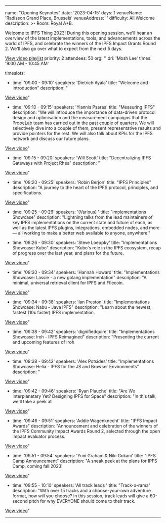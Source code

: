 ---

name: "Opening Keynotes"
date: '2023-04-15'
days: 1
venueName: 'Radisson Grand Place, Brussels'
venueAddress: ''
difficulty: All Welcome
description: >-
  Room: Royal A+B.
  
  Welcome to IPFS Thing 2023! During this opening session, we'll hear an overview of the latest implementations, tools, and advancements across the world of IPFS, and celebrate the winners of the IPFS Impact Grants Round 2. We'll also go over what to expect from the next 5 days.  
  
  [View video playlist](https://youtube.com/playlist?list=PLuhRWgmPaHtRnO5G2EF0RxYebcQzLDf5F)
priority: 2
attendees: 50
org: ''
dri: 'Mosh Lee'
times: '9:00 AM - 10:45 AM'

timeslots:
  - time: '09:00 - 09:10'
    speakers: 'Dietrich Ayala'
    title: "Welcome and Introduction"
    description: "

[View video](https://youtu.be/G2hlQqvjE-Y)"

  - time: '09:10 - 09:15'
    speakers: 'Yiannis Psaras'
    title: "Measuring IPFS"
    description: "We will introduce the importance of data-driven protocol design and optimisation and the measurement campaigns that the ProbeLab team has carried out in the past couple of quarters. We will selectively dive into a couple of them, present representative results and provide pointers for the rest. We will also talk about KPIs for the IPFS network and discuss our future plans.

[View video](https://youtu.be/nvQ18xUua20)"

  - time: '09:15 - 09:20'
    speakers: 'Will Scott'
    title: "Decentralizing IPFS Gateways with Project Rhea"
    description: "

[View video](https://youtu.be/0eJd2aqqSy8)"

  - time: '09:20 - 09:25'
    speakers: 'Robin Berjon'
    title: "IPFS Principles"
    description: "A journey to the heart of the IPFS protocol, principles, and specifications.

[View video](https://youtu.be/FI-2SNxz1Gk)"

  - time: '09:25 - 09:26'
    speakers: '(Various) '
    title: "Implementations Showcase"
    description: "Lightning talks from the lead maintainers of key IPFS implementations on the current state and future of each, as well as the latest IPFS plugins, integrations, embedded nodes, and more — all working to make a better web available to anyone, anywhere."

  - time: '09:26 - 09:30'
    speakers: 'Steve Loeppky'
    title: "Implementations Showcase: Kubo"
    description: "Kubo's role in the IPFS ecosystem, recap of progress over the last year, and plans for the future.

[View video](https://youtu.be/vuXi9pT_Zdk)"

  - time: '09:30 - 09:34'
    speakers: 'Hannah Howard'
    title: "Implementations Showcase: Lassie - a new golang implementation"
    description: "A minimal, universal retrieval client for IPFS and FIlecoin.

[View video](https://youtu.be/k6J6nZQCVRU)"

  - time: '09:34 - 09:38'
    speakers: 'Ian Preston'
    title: "Implementations Showcase: Nabu - Java IPFS"
    description: "Learn about the newest, fastest (10x faster) IPFS implementation. 

[View video](https://youtu.be/TzCxmxmW4jQ)"

  - time: '09:38 - 09:42'
    speakers: 'dignifiedquire'
    title: "Implementations Showcase: Iroh - IPFS Reimagined"
    description: "Presenting the current and upcoming features of Iroh.

[View video](https://youtu.be/I5fIIXqMDjg)"

  - time: '09:38 - 09:42'
    speakers: 'Alex Potsides'
    title: "Implementations Showcase: Helia - IPFS for the JS and Browser Environments"
    description: "

[View video](https://youtu.be/mqpMR7bbkgg)"

  - time: '09:42 - 09:46'
    speakers: 'Ryan Plauche'
    title: "Are We Interplanetary Yet? Designing IPFS for Space"
    description: "In this talk, we'll take a peek at

[View video](https://youtu.be/v1W66lYBJB0)"

  - time: '09:46 - 09:51'
    speakers: 'Addie Wagenknecht'
    title: "IPFS Impact Awards"
    description: "Announcement and celebration of the winners of the IPFS Community Impact Awards Round 2, selected through the open impact evaluator process.

[View video](https://youtu.be/Njsi9tKIv8w)"

  - time: '09:51 - 09:54'
    speakers: 'Yuni Graham & Niki Gokani'
    title: "IPFS Camp Announcement"
    description: "A sneak peek at the plans for IPFS Camp, coming fall 2023!

[View video](https://youtu.be/w2uguWM3Hp0)"

  - time: '09:55 - 10:10'
    speakers: 'All track leads '
    title: "Track-o-rama"
    description: "With over 15 tracks and a choose-your-own adventure format, how will you choose? In this session, track leads will give a 60-second pitch for why EVERYONE should come to their track.

[View video](https://youtu.be/IUtsueSs6d8)"

---